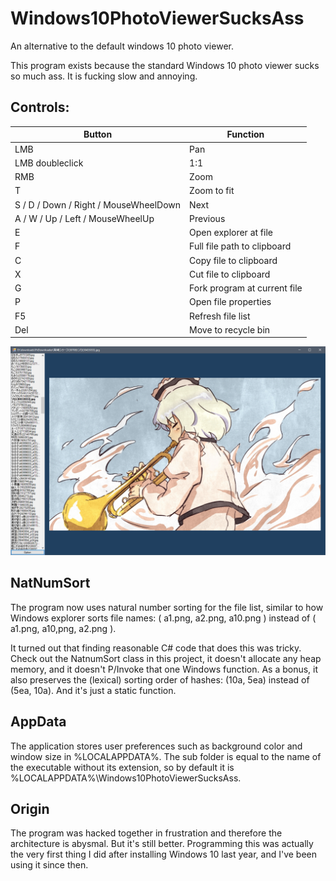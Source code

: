 # Windows10PhotoViewerSucksAss
An alternative to the default windows 10 photo viewer.

This program exists because the standard Windows 10 photo viewer sucks so much ass. It is fucking slow and annoying.

## Controls:

| Button | Function |
|------|-----|
| LMB | Pan |
| LMB doubleclick | 1:1 |
| RMB | Zoom |
| T | Zoom to fit |
| S / D / Down / Right / MouseWheelDown | Next |
| A / W / Up / Left / MouseWheelUp | Previous |
| E | Open explorer at file |
| F | Full file path to clipboard |
| C | Copy file to clipboard |
| X | Cut file to clipboard |
| G | Fork program at current file |
| P | Open file properties |
| F5 | Refresh file list |
| Del | Move to recycle bin |


![screenshot](img/screenshot.png)

## NatNumSort

The program now uses natural number sorting for the file list, similar to how Windows explorer sorts file names: ( a1.png, a2.png, a10.png ) instead of ( a1.png, a10,png, a2.png ).

It turned out that finding reasonable C# code that does this was tricky. Check out the NatnumSort class in this project, it doesn't allocate any heap memory, and it doesn't P/Invoke that one Windows function. As a bonus, it also preserves the (lexical) sorting order of hashes: (10a, 5ea) instead of (5ea, 10a). And it's just a static function.

## AppData

The application stores user preferences such as background color and window size in %LOCALAPPDATA%. The sub folder is equal to the name of the executable without its extension, so by default it is %LOCALAPPDATA%\Windows10PhotoViewerSucksAss.

## Origin

The program was hacked together in frustration and therefore the architecture is abysmal. But it's still better. Programming this was actually the very first thing I did after installing Windows 10 last year, and I've been using it since then.
